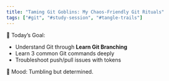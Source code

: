 ```yaml
---
title: "Taming Git Goblins: My Chaos-Friendly Git Rituals"
tags: ["#git", "#study-session", "#tangle-trails"]
---
```

🎯 Today’s Goal:
- Understand Git through **Learn Git Branching**
- Learn 3 common Git commands deeply
- Troubleshoot push/pull issues with tokens

🐾 Mood: Tumbling but determined.

